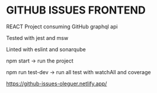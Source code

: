 # GITHUB ISSUES FRONTEND

REACT Project consuming GitHub graphql api

Tested with jest and msw

Linted with eslint and sonarqube


npm start -> run the project

npm run test-dev -> run all test with watchAll and coverage

https://github-issues-oleguer.netlify.app/

